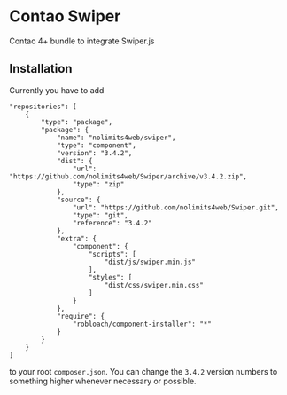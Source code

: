 Contao Swiper
=====================

Contao 4+ bundle to integrate Swiper.js

## Installation

Currently you have to add
```
"repositories": [
    {
        "type": "package",
        "package": {
            "name": "nolimits4web/swiper",
            "type": "component",
            "version": "3.4.2",
            "dist": {
                "url": "https://github.com/nolimits4web/Swiper/archive/v3.4.2.zip",
                "type": "zip"
            },
            "source": {
                "url": "https://github.com/nolimits4web/Swiper.git",
                "type": "git",
                "reference": "3.4.2"
            },
            "extra": {
                "component": {
                    "scripts": [
                        "dist/js/swiper.min.js"
                    ],
                    "styles": [
                        "dist/css/swiper.min.css"
                    ]
                }
            },
            "require": {
                "robloach/component-installer": "*"
            }
        }
    }
]
```
to your root `composer.json`. You can change the `3.4.2` version numbers to something higher whenever necessary or possible.
